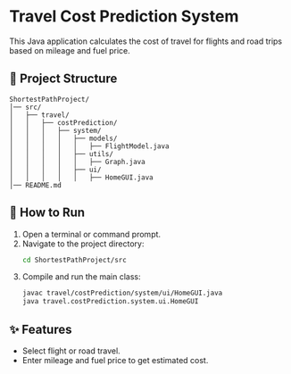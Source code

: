 # Travel Cost Prediction System

This Java application calculates the cost of travel for flights and road trips based on mileage and fuel price.

## 📁 Project Structure
```
ShortestPathProject/
│── src/
│   ├── travel/
│   │   ├── costPrediction/
│   │   │   ├── system/
│   │   │   │   ├── models/
│   │   │   │   │   ├── FlightModel.java
│   │   │   │   ├── utils/
│   │   │   │   │   ├── Graph.java
│   │   │   │   ├── ui/
│   │   │   │   │   ├── HomeGUI.java
│── README.md
```

## 🚀 How to Run
1. Open a terminal or command prompt.
2. Navigate to the project directory:  
   ```sh
   cd ShortestPathProject/src
   ```
3. Compile and run the main class:  
   ```sh
   javac travel/costPrediction/system/ui/HomeGUI.java
   java travel.costPrediction.system.ui.HomeGUI
   ```

## ✨ Features
- Select flight or road travel.
- Enter mileage and fuel price to get estimated cost.
